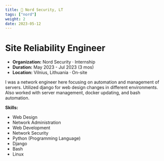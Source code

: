 ```yaml
---
title: 👾 Nord Security, LT
tags: ["nord"]
weight: 2
date: 2023-05-12
---
```

# Site Reliability Engineer

- **Organization:** Nord Security · Internship
- **Duration:** May 2023 - Jul 2023 (3 mos)
- **Location:** Vilnius, Lithuania · On-site

I was a network engineer here focusing on automation and management of servers. Utilized django for web design changes in different environments. Also worked with server management, docker updating, and bash automation.

**Skills:**

- Web Design
- Network Administration
- Web Development
- Network Security
- Python (Programming Language)
- Django
- Bash
- Linux
